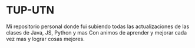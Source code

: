 # TUP-UTN
Mi repositorio personal donde fui subiendo todas las actualizaciones de las clases de Java, JS, Python y mas
Con animos de aprender y mejorar cada vez mas y lograr cosas mejores.
